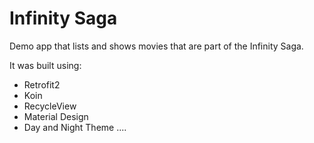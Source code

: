 # Infinity Saga

Demo app that lists and shows movies that are part of the Infinity Saga.

It was built using:
  - Retrofit2
  - Koin
  - RecycleView
  - Material Design
  - Day and Night Theme
 ....